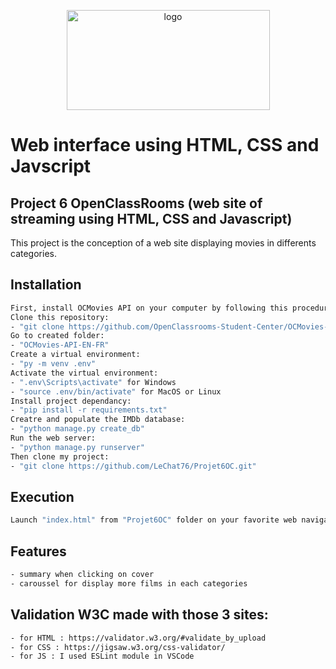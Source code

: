 <p align="center">
 <img width="325" alt="logo" src="https://user-images.githubusercontent.com/119883313/234912169-1855ec76-3ad7-43d7-8966-1c126753902b.png" width="650" height="160">
</p>

# Web interface using HTML, CSS and Javscript
## Project 6 OpenClassRooms (web site of streaming using HTML, CSS and Javascript)
This project is the conception of a web site displaying movies in differents
 categories.
## Installation
```sh
First, install OCMovies API on your computer by following this procedure:
Clone this repository:
- "git clone https://github.com/OpenClassrooms-Student-Center/OCMovies-API-EN-FR.git"
Go to created folder:
- "OCMovies-API-EN-FR"
Create a virtual environment:
- "py -m venv .env"
Activate the virtual environment:
- ".env\Scripts\activate" for Windows
- "source .env/bin/activate" for MacOS or Linux
Install project dependancy:
- "pip install -r requirements.txt"
Creatre and populate the IMDb database:
- "python manage.py create_db"
Run the web server:
- "python manage.py runserver"
Then clone my project:
- "git clone https://github.com/LeChat76/Projet6OC.git"

```
## Execution
```sh
Launch "index.html" from "Projet6OC" folder on your favorite web navigator.
```
## Features
```sh
- summary when clicking on cover
- caroussel for display more films in each categories
```

## Validation W3C made with those 3 sites:
```sh
- for HTML : https://validator.w3.org/#validate_by_upload
- for CSS : https://jigsaw.w3.org/css-validator/
- for JS : I used ESLint module in VSCode
```
